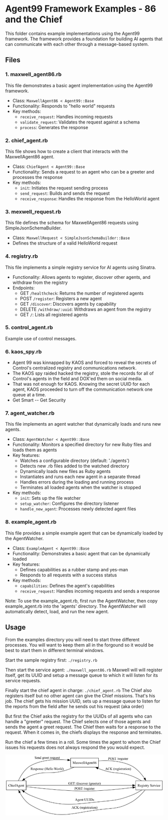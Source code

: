 # Agent99 Framework Examples - 86 and the Chief

This folder contains example implementations using the Agent99 framework. The framework provides a foundation for building AI agents that can communicate with each other through a message-based system.

## Files

### 1. maxwell_agent86.rb

This file demonstrates a basic agent implementation using the Agent99 framework.

- Class: `MaxwellAgent86 < Agent99::Base`
- Functionality: Responds to "hello world" requests
- Key methods:
  - `receive_request`: Handles incoming requests
  - `validate_request`: Validates the request against a schema
  - `process`: Generates the response

### 2. chief_agent.rb

This file shows how to create a client that interacts with the MaxwellAgent86 agent.

- Class: `ChiefAgent < Agent99::Base`
- Functionality: Sends a request to an agent who can be a greeter and processes the response
- Key methods:
  - `init`: Initiates the request sending process
  - `send_request`: Builds and sends the request
  - `receive_response`: Handles the response from the HelloWorld agent

### 3. mexwell_request.rb

This file defines the schema for MaxwellAgent86 requests using SimpleJsonSchemaBuilder.

- Class: `MaxwellRequest < SimpleJsonSchemaBuilder::Base`
- Defines the structure of a valid HelloWorld request

### 4. registry.rb

This file implements a simple registry service for AI agents using Sinatra.

- Functionality: Allows agents to register, discover other agents, and withdraw from the registry
- Endpoints:
  - GET `/healthcheck`: Returns the number of registered agents
  - POST `/register`: Registers a new agent
  - GET `/discover`: Discovers agents by capability
  - DELETE `/withdraw/:uuid`: Withdraws an agent from the registry
  - GET `/`: Lists all registered agents

### 5. control_agent.rb

Example use of control messages.

### 6. kaos_spy.rb
  - Agent 99 was kinnapped by KAOS and forced to reveal the secrets of Control's centralized registry and communications network.
  - The KAOS spy raided hacked the registry, stole the records for all of Control's agents in the field and DOX'ed them on social media.
  - That was not enough for KAOS.  Knowing the secret UUID for each agent, KAOS proceeded to turn off the communication network one queue at a time.
  - Get Smart -- Get Security

### 7. agent_watcher.rb

This file implements an agent watcher that dynamically loads and runs new agents.

- Class: `AgentWatcher < Agent99::Base`
- Functionality: Monitors a specified directory for new Ruby files and loads them as agents
- Key features:
  - Watches a configurable directory (default: './agents')
  - Detects new .rb files added to the watched directory
  - Dynamically loads new files as Ruby agents
  - Instantiates and runs each new agent in a separate thread
  - Handles errors during the loading and running process
  - Terminates all loaded agents when the watcher is stopped
- Key methods:
  - `init`: Sets up the file watcher
  - `setup_watcher`: Configures the directory listener
  - `handle_new_agent`: Processes newly detected agent files

### 8. example_agent.rb

This file provides a simple example agent that can be dynamically loaded by the AgentWatcher.

- Class: `ExampleAgent < Agent99::Base`
- Functionality: Demonstrates a basic agent that can be dynamically loaded
- Key features:
  - Defines capabilities as a rubber stamp and yes-man
  - Responds to all requests with a success status
- Key methods:
  - `capabilities`: Defines the agent's capabilities
  - `receive_request`: Handles incoming requests and sends a response

Note: To use the example_agent.rb, first run the AgentWatcher, then copy example_agent.rb into the 'agents' directory. The AgentWatcher will automatically detect, load, and run the new agent.

## Usage

From the examples directory you will need to start three different processes.  You will want to keep them all in the forgound so it would be best to start them in different terminal windows.

Start the sample registry first: `./registry.rb`

Then start the service agent: `./maxwell_agent86.rb`
Maxwell will will register itself, get its UUID and setup a message queue to which it will listen for its service requests.

Finally start the chief agent in charge: `./chief_agent.rb`
The Chief also registers itself but no other agent can give the Chief missions.  That's his job.  The chief gets his mission UUID, sets up a message queue to listen for the reports from the field after he sends out his request (aka order)

But first the Chief asks the registry for the UUIDs of all agents who can handle a "greeter" request.  The Chief selects one of those agents and sends the agent a greet request.  The Chief then waits for a response to the request.  When it comes in, the chiefs displays the response and terminates.

Run the chief a few times in a roll.  Some times the agent to whom the Chief issues his requests does not always respond the you would expect.

![Agent99 Framework Diagram](diagram.png)


